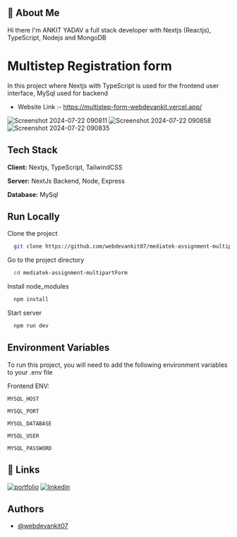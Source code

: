 ## 🚀 About Me

Hi there I'm ANKIT YADAV a full stack developer with Nextjs (Reactjs), TypeScript, Nodejs and MongoDB

# Multistep Registration form

In this project where Nextjs with TypeScript is used for the frontend user interface, MySql used for backend

-   Website Link :- https://multistep-form-webdevankit.vercel.app/

  ![Screenshot 2024-07-22 090811](https://github.com/user-attachments/assets/28a9568f-6666-4520-9deb-d525d1584fc7)
  ![Screenshot 2024-07-22 090858](https://github.com/user-attachments/assets/e645d83f-8ffc-4954-880f-31410ad4e145)
  ![Screenshot 2024-07-22 090835](https://github.com/user-attachments/assets/991156f4-620a-433d-bb0f-cad1d32c6a45)

## Tech Stack

**Client:** Nextjs, TypeScript, TailwindCSS

**Server:** NextJs Backend, Node, Express

**Database:** MySql

## Run Locally

Clone the project

```bash
  git clone https://github.com/webdevankit07/mediatek-assignment-multipartForm.git
```

Go to the project directory

```bash
  cd mediatek-assignment-multipartForm
```

Install node_modules

```bash
  npm install
```

Start server

```bash
  npm run dev
```

## Environment Variables

To run this project, you will need to add the following environment variables to your .env file

Frontend ENV:

`MYSQL_HOST`

`MYSQL_PORT`

`MYSQL_DATABASE`

`MYSQL_USER`

`MYSQL_PASSWORD`

## 🔗 Links

[![portfolio](https://img.shields.io/badge/my_portfolio-000?style=for-the-badge&logo=ko-fi&logoColor=white)](https://webdev-ankit.vercel.app/)
[![linkedin](https://img.shields.io/badge/linkedin-0A66C2?style=for-the-badge&logo=linkedin&logoColor=white)](https://www.linkedin.com/in/webdevankit/)

## Authors

-   [@webdevankit07](https://www.github.com/webdevankit07)
